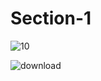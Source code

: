 # Section-1

 ![10](https://github.com/Yuvaraj7800/Section-1/assets/117731438/34f427eb-9bfc-49d8-824e-c10fd0a7b8e8)

 
![download](https://github.com/Yuvaraj7800/Section-1/assets/117731438/b8a68414-511b-4727-8c76-292a812d9907)
